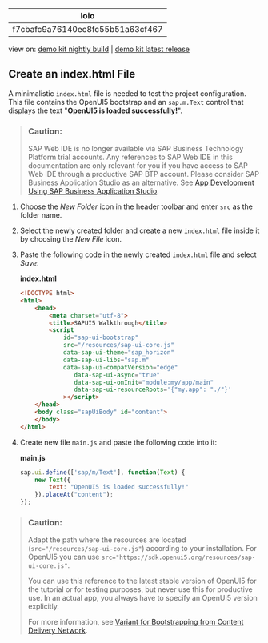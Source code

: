 <!-- loiof7cbafc9a76140ec8fc55b51a63cf467 -->

| loio |
| -----|
| f7cbafc9a76140ec8fc55b51a63cf467 |

<div id="loio">

view on: [demo kit nightly build](https://sdk.openui5.org/nightly/#/topic/f7cbafc9a76140ec8fc55b51a63cf467) | [demo kit latest release](https://sdk.openui5.org/topic/f7cbafc9a76140ec8fc55b51a63cf467)</div>

## Create an index.html File

A minimalistic `index.html` file is needed to test the project configuration. This file contains the OpenUI5 bootstrap and an `sap.m.Text` control that displays the text "**OpenUI5 is loaded successfully!**".

> ### Caution:  
> SAP Web IDE is no longer available via SAP Business Technology Platform trial accounts. Any references to SAP Web IDE in this documentation are only relevant for you if you have access to SAP Web IDE through a productive SAP BTP account. Please consider SAP Business Application Studio as an alternative. See [App Development Using SAP Business Application Studio](App_Development_Using_SAP_Business_Application_Studio_6bbad66.md).

1.  Choose the *New Folder* icon in the header toolbar and enter `src` as the folder name.
2.  Select the newly created folder and create a new `index.html` file inside it by choosing the *New File* icon.
3.  Paste the following code in the newly created `index.html` file and select *Save*:

    **index.html**

    ```html
    <!DOCTYPE html>
    <html>
    	<head>
    		<meta charset="utf-8">
    		<title>SAPUI5 Walkthrough</title>
    		<script
    			id="sap-ui-bootstrap"
    			src="/resources/sap-ui-core.js"
    			data-sap-ui-theme="sap_horizon"
    			data-sap-ui-libs="sap.m"
    			data-sap-ui-compatVersion="edge"
                   data-sap-ui-async="true"
                   data-sap-ui-onInit="module:my/app/main"
                   data-sap-ui-resourceRoots='{"my.app": "./"}'
     			></script>
    	</head>
    	<body class="sapUiBody" id="content">
    	</body>
    </html>
    ```

4.  Create new file `main.js` and paste the following code into it:

    **main.js**

    ```js
    sap.ui.define(['sap/m/Text'], function(Text) {
        new Text({
            text: "OpenUI5 is loaded successfully!"
        }).placeAt("content");
    });
    ```


> ### Caution:  
> Adapt the path where the resources are located \(`src="/resources/sap-ui-core.js"`\) according to your installation. For OpenUI5 you can use `src="https://sdk.openui5.org/resources/sap-ui-core.js"`.
> 
> You can use this reference to the latest stable version of OpenUI5 for the tutorial or for testing purposes, but never use this for productive use. In an actual app, you always have to specify an OpenUI5 version explicitly.
> 
> For more information, see [Variant for Bootstrapping from Content Delivery Network](Variant_for_Bootstrapping_from_Content_Delivery_Network_2d3eb2f.md).

